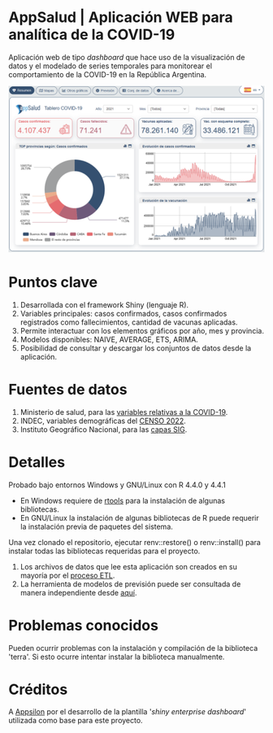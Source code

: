 # AppSalud | Aplicación WEB para analítica de la COVID-19

Aplicación web de tipo *dashboard* que hace uso de la visualización de datos y el modelado de series temporales para monitorear el comportamiento de la COVID-19 en la República Argentina.

![alt text](https://github.com/FernandoJesus21/AppSalud/blob/main/appSalud_01.png?raw=true)

# Puntos clave

1) Desarrollada con el framework Shiny (lenguaje R).
2) Variables principales: casos confirmados, casos confirmados registrados como fallecimientos, cantidad de vacunas aplicadas.
3) Permite interactuar con los elementos gráficos por año, mes y provincia.
4) Modelos disponibles: NAIVE, AVERAGE, ETS, ARIMA.
5) Posibilidad de consultar y descargar los conjuntos de datos desde la aplicación.

# Fuentes de datos

1) Ministerio de salud, para las [variables relativas a la COVID-19](http://datos.salud.gob.ar/dataset?groups=covid-19).
2) INDEC, variables demográficas del [CENSO 2022](https://censo.gob.ar/).
3) Instituto Geográfico Nacional, para las [capas SIG](https://www.ign.gob.ar/NuestrasActividades/InformacionGeoespacial/CapasSIG).

# Detalles

Probado bajo entornos Windows y GNU/Linux con R 4.4.0 y 4.4.1

- En Windows requiere de [rtools](https://cran.r-project.org/bin/windows/Rtools/) para la instalación de algunas bibliotecas.
- En GNU/Linux la instalación de algunas bibliotecas de R puede requerir la instalación previa de paquetes del sistema.

Una vez clonado el repositorio, ejecutar renv::restore() o renv::install() para instalar todas las bibliotecas requeridas para el proyecto.

1. Los archivos de datos que lee esta aplicación son creados en su mayoría por el [proceso ETL](https://github.com/FernandoJesus21/AppSalud_ETL_Framework).
2. La herramienta de modelos de previsión puede ser consultada de manera independiente desde [aquí](https://github.com/FernandoJesus21/AppSalud_Forecasting).

# Problemas conocidos

Pueden ocurrir problemas con la instalación y compilación de la biblioteca 'terra'. Si esto ocurre intentar instalar la biblioteca manualmente.

# Créditos

A [Appsilon](https://www.appsilon.com/) por el desarrollo de la plantilla '*shiny enterprise dashboard*' utilizada como base para este proyecto.
